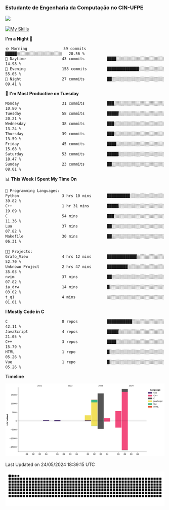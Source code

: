 
### Estudante de Engenharia da Computação no CIN-UFPE
<div>
      <!--<img width=400 src="https://github-readme-stats.vercel.app/api?username=Zed201&show_icons=true&theme=tokyonight" /-->
      <img width=400 src='https://leetcode.card.workers.dev/Zed201?theme=nord&font=baloo&extension=null' />
</div>


[![My Skills](https://skillicons.dev/icons?i=c,cpp,py,java,neovim&theme=dark)](https://skillicons.dev)

<!--START_SECTION:waka-->
**I'm a Night 🦉** 

```text
🌞 Morning                59 commits          █████░░░░░░░░░░░░░░░░░░░░   20.56 % 
🌆 Daytime                43 commits          ████░░░░░░░░░░░░░░░░░░░░░   14.98 % 
🌃 Evening                158 commits         ██████████████░░░░░░░░░░░   55.05 % 
🌙 Night                  27 commits          ██░░░░░░░░░░░░░░░░░░░░░░░   09.41 % 
```
📅 **I'm Most Productive on Tuesday** 

```text
Monday                   31 commits          ███░░░░░░░░░░░░░░░░░░░░░░   10.80 % 
Tuesday                  58 commits          █████░░░░░░░░░░░░░░░░░░░░   20.21 % 
Wednesday                38 commits          ███░░░░░░░░░░░░░░░░░░░░░░   13.24 % 
Thursday                 39 commits          ███░░░░░░░░░░░░░░░░░░░░░░   13.59 % 
Friday                   45 commits          ████░░░░░░░░░░░░░░░░░░░░░   15.68 % 
Saturday                 53 commits          █████░░░░░░░░░░░░░░░░░░░░   18.47 % 
Sunday                   23 commits          ██░░░░░░░░░░░░░░░░░░░░░░░   08.01 % 
```


📊 **This Week I Spent My Time On** 

```text
💬 Programming Languages: 
Python                   3 hrs 10 mins       ██████████░░░░░░░░░░░░░░░   39.82 % 
C++                      1 hr 31 mins        █████░░░░░░░░░░░░░░░░░░░░   19.09 % 
C                        54 mins             ███░░░░░░░░░░░░░░░░░░░░░░   11.36 % 
Lua                      37 mins             ██░░░░░░░░░░░░░░░░░░░░░░░   07.82 % 
Makefile                 30 mins             ██░░░░░░░░░░░░░░░░░░░░░░░   06.31 % 

🐱‍💻 Projects: 
Grafo_View               4 hrs 12 mins       █████████████░░░░░░░░░░░░   52.70 % 
Unknown Project          2 hrs 47 mins       █████████░░░░░░░░░░░░░░░░   35.03 % 
nvim                     37 mins             ██░░░░░░░░░░░░░░░░░░░░░░░   07.82 % 
ia_drw                   14 mins             █░░░░░░░░░░░░░░░░░░░░░░░░   03.02 % 
t_q1                     4 mins              ░░░░░░░░░░░░░░░░░░░░░░░░░   01.01 % 
```

**I Mostly Code in C** 

```text
C                        8 repos             ███████████░░░░░░░░░░░░░░   42.11 % 
JavaScript               4 repos             █████░░░░░░░░░░░░░░░░░░░░   21.05 % 
C++                      3 repos             ████░░░░░░░░░░░░░░░░░░░░░   15.79 % 
HTML                     1 repo              █░░░░░░░░░░░░░░░░░░░░░░░░   05.26 % 
Vue                      1 repo              █░░░░░░░░░░░░░░░░░░░░░░░░   05.26 % 
```



**Timeline**

![Lines of Code chart](https://raw.githubusercontent.com/Zed201/Zed201/master/assets/bar_graph.png)


 Last Updated on 24/05/2024 18:39:15 UTC
<!--END_SECTION:waka-->

<picture>
  <source media="(prefers-color-scheme: dark)" srcset="https://github.com/Zed201/Zed201/blob/output/github-contribution-grid-snake-dark.svg" />
  <img alt="github-snake" src="https://github.com/Zed201/Zed201/blob/output/github-contribution-grid-snake-dark.svg" />
</picture>
